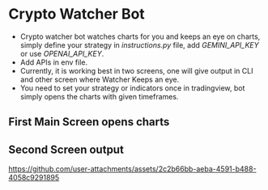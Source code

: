 # Crypto Watcher Bot

- Crypto watcher bot watches charts for you and keeps an eye on charts, simply define your strategy in *instructions.py* file, add *GEMINI_API_KEY* or use *OPENAI_API_KEY*.<br />
- Add APIs in env file.<br />
- Currently, it is working best in two screens, one will give output in CLI and other screen where Watcher Keeps an eye.<br />
- You need to set your strategy or indicators once in tradingview, bot simply opens the charts with given timeframes.<br />

## First Main Screen opens charts 

## Second Screen output

https://github.com/user-attachments/assets/2c2b66bb-aeba-4591-b488-4058c9291895

